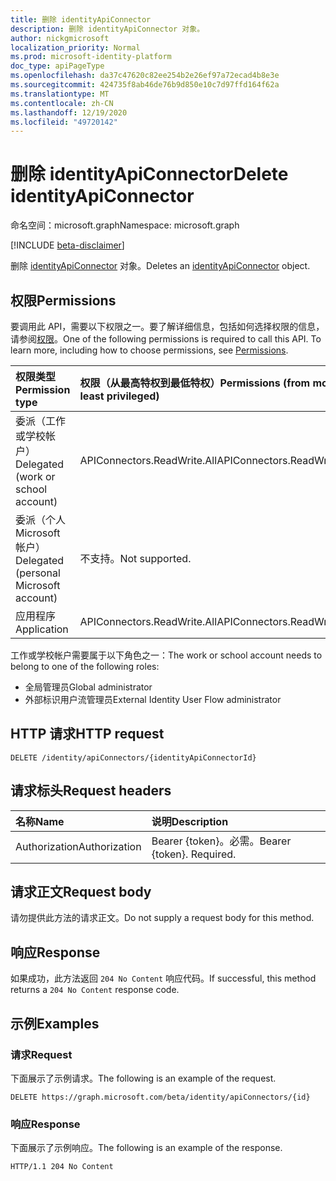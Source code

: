 ```yaml
---
title: 删除 identityApiConnector
description: 删除 identityApiConnector 对象。
author: nickgmicrosoft
localization_priority: Normal
ms.prod: microsoft-identity-platform
doc_type: apiPageType
ms.openlocfilehash: da37c47620c82ee254b2e26ef97a72ecad4b8e3e
ms.sourcegitcommit: 424735f8ab46de76b9d850e10c7d97ffd164f62a
ms.translationtype: MT
ms.contentlocale: zh-CN
ms.lasthandoff: 12/19/2020
ms.locfileid: "49720142"
---
```

# <a name="delete-identityapiconnector"></a><span data-ttu-id="4459d-103">删除 identityApiConnector</span><span class="sxs-lookup"><span data-stu-id="4459d-103">Delete identityApiConnector</span></span>

<span data-ttu-id="4459d-104">命名空间：microsoft.graph</span><span class="sxs-lookup"><span data-stu-id="4459d-104">Namespace: microsoft.graph</span></span>

[!INCLUDE [beta-disclaimer](../../includes/beta-disclaimer.md)]

<span data-ttu-id="4459d-105">删除 [identityApiConnector](../resources/identityapiconnector.md) 对象。</span><span class="sxs-lookup"><span data-stu-id="4459d-105">Deletes an [identityApiConnector](../resources/identityapiconnector.md) object.</span></span>

## <a name="permissions"></a><span data-ttu-id="4459d-106">权限</span><span class="sxs-lookup"><span data-stu-id="4459d-106">Permissions</span></span>

<span data-ttu-id="4459d-p101">要调用此 API，需要以下权限之一。要了解详细信息，包括如何选择权限的信息，请参阅[权限](/graph/permissions-reference)。</span><span class="sxs-lookup"><span data-stu-id="4459d-p101">One of the following permissions is required to call this API. To learn more, including how to choose permissions, see [Permissions](/graph/permissions-reference).</span></span>

| <span data-ttu-id="4459d-109">权限类型</span><span class="sxs-lookup"><span data-stu-id="4459d-109">Permission type</span></span>                        | <span data-ttu-id="4459d-110">权限（从最高特权到最低特权）</span><span class="sxs-lookup"><span data-stu-id="4459d-110">Permissions (from most to least privileged)</span></span> |
| :------------------------------------- | :------------------------------------------ |
| <span data-ttu-id="4459d-111">委派（工作或学校帐户）</span><span class="sxs-lookup"><span data-stu-id="4459d-111">Delegated (work or school account)</span></span>     | <span data-ttu-id="4459d-112">APIConnectors.ReadWrite.All</span><span class="sxs-lookup"><span data-stu-id="4459d-112">APIConnectors.ReadWrite.All</span></span> |
| <span data-ttu-id="4459d-113">委派（个人 Microsoft 帐户）</span><span class="sxs-lookup"><span data-stu-id="4459d-113">Delegated (personal Microsoft account)</span></span> | <span data-ttu-id="4459d-114">不支持。</span><span class="sxs-lookup"><span data-stu-id="4459d-114">Not supported.</span></span>  |
| <span data-ttu-id="4459d-115">应用程序</span><span class="sxs-lookup"><span data-stu-id="4459d-115">Application</span></span>                            | <span data-ttu-id="4459d-116">APIConnectors.ReadWrite.All</span><span class="sxs-lookup"><span data-stu-id="4459d-116">APIConnectors.ReadWrite.All</span></span> |

<span data-ttu-id="4459d-117">工作或学校帐户需要属于以下角色之一：</span><span class="sxs-lookup"><span data-stu-id="4459d-117">The work or school account needs to belong to one of the following roles:</span></span>

* <span data-ttu-id="4459d-118">全局管理员</span><span class="sxs-lookup"><span data-stu-id="4459d-118">Global administrator</span></span>
* <span data-ttu-id="4459d-119">外部标识用户流管理员</span><span class="sxs-lookup"><span data-stu-id="4459d-119">External Identity User Flow administrator</span></span>

## <a name="http-request"></a><span data-ttu-id="4459d-120">HTTP 请求</span><span class="sxs-lookup"><span data-stu-id="4459d-120">HTTP request</span></span>

<!-- {
  "blockType": "ignored"
}
-->
``` http
DELETE /identity/apiConnectors/{identityApiConnectorId}
```

## <a name="request-headers"></a><span data-ttu-id="4459d-121">请求标头</span><span class="sxs-lookup"><span data-stu-id="4459d-121">Request headers</span></span>
|<span data-ttu-id="4459d-122">名称</span><span class="sxs-lookup"><span data-stu-id="4459d-122">Name</span></span>|<span data-ttu-id="4459d-123">说明</span><span class="sxs-lookup"><span data-stu-id="4459d-123">Description</span></span>|
|:---|:---|
|<span data-ttu-id="4459d-124">Authorization</span><span class="sxs-lookup"><span data-stu-id="4459d-124">Authorization</span></span>|<span data-ttu-id="4459d-p102">Bearer {token}。必需。</span><span class="sxs-lookup"><span data-stu-id="4459d-p102">Bearer {token}. Required.</span></span>|

## <a name="request-body"></a><span data-ttu-id="4459d-127">请求正文</span><span class="sxs-lookup"><span data-stu-id="4459d-127">Request body</span></span>
<span data-ttu-id="4459d-128">请勿提供此方法的请求正文。</span><span class="sxs-lookup"><span data-stu-id="4459d-128">Do not supply a request body for this method.</span></span>

## <a name="response"></a><span data-ttu-id="4459d-129">响应</span><span class="sxs-lookup"><span data-stu-id="4459d-129">Response</span></span>

<span data-ttu-id="4459d-130">如果成功，此方法返回 `204 No Content` 响应代码。</span><span class="sxs-lookup"><span data-stu-id="4459d-130">If successful, this method returns a `204 No Content` response code.</span></span>

## <a name="examples"></a><span data-ttu-id="4459d-131">示例</span><span class="sxs-lookup"><span data-stu-id="4459d-131">Examples</span></span>

### <a name="request"></a><span data-ttu-id="4459d-132">请求</span><span class="sxs-lookup"><span data-stu-id="4459d-132">Request</span></span>

<span data-ttu-id="4459d-133">下面展示了示例请求。</span><span class="sxs-lookup"><span data-stu-id="4459d-133">The following is an example of the request.</span></span>

<!-- {
  "blockType": "request",
  "name": "delete_identityapiconnector"
}
-->

``` http
DELETE https://graph.microsoft.com/beta/identity/apiConnectors/{id}
```

### <a name="response"></a><span data-ttu-id="4459d-134">响应</span><span class="sxs-lookup"><span data-stu-id="4459d-134">Response</span></span>

<span data-ttu-id="4459d-135">下面展示了示例响应。</span><span class="sxs-lookup"><span data-stu-id="4459d-135">The following is an example of the response.</span></span>

<!-- {
  "blockType": "response",
}
-->

``` http
HTTP/1.1 204 No Content
```
